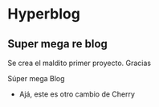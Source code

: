 # Hyperblog

## Super mega re blog

Se crea el maldito primer proyecto. Gracias

Súper mega Blog

* Ajá, este es otro cambio de Cherry